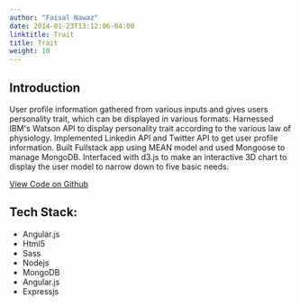 ```yaml
---
author: "Faisal Nawaz"
date: 2014-01-23T13:12:06-04:00
linktitle: Trait
title: Trait
weight: 10
---
```



## Introduction

User profile information gathered from various inputs and gives users personality trait, which can be displayed in various formats. Harnessed IBM's Watson API to display personality trait according to the various law of physiology. Implemented Linkedin API and Twitter API to get user profile information. Built Fullstack app using MEAN model and used Mongoose to manage MongoDB. Interfaced with d3.js to make an interactive 3D chart to display the user model to narrow down to five basic needs.

[View Code on Github](https://github.com/Faisalnwz01/trait/ "Github")


## Tech Stack:
- Angular.js
- Html5
- Sass
- Nodejs
- MongoDB
- Angular.js
- Expressjs